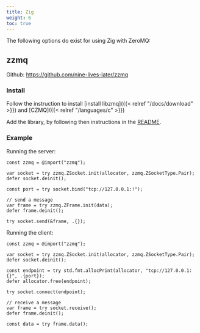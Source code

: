 ```yaml
---
title: Zig
weight: 6
toc: true
---
```


The following options do exist for using Zig with ZeroMQ:

## zzmq

Github: https://github.com/nine-lives-later/zzmq

### Install

Follow the instruction to install [install libzmq]({{< relref "/docs/download" >}}) and [CZMQ]({{< relref "/languages/c" >}})

Add the library, by following then instructions in the [README](https://github.com/nine-lives-later/zzmq/blob/main/README.md).

### Example

Running the server:

```zig
const zzmq = @import("zzmq");

var socket = try zzmq.ZSocket.init(allocator, zzmq.ZSocketType.Pair);
defer socket.deinit();

const port = try socket.bind("tcp://127.0.0.1:!");

// send a message
var frame = try zzmq.ZFrame.init(data);
defer frame.deinit();

try socket.send(&frame, .{});
```

Running the client:

```zig
const zzmq = @import("zzmq");

var socket = try zzmq.ZSocket.init(allocator, zzmq.ZSocketType.Pair);
defer socket.deinit();

const endpoint = try std.fmt.allocPrint(allocator, "tcp://127.0.0.1:{}", .{port});
defer allocator.free(endpoint);

try socket.connect(endpoint);

// receive a message
var frame = try socket.receive();
defer frame.deinit();

const data = try frame.data();
```
